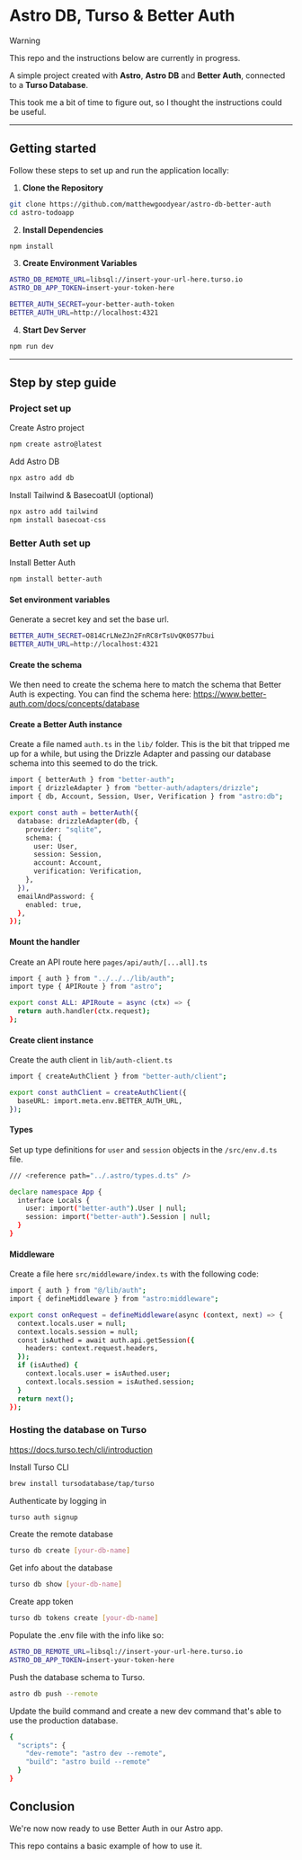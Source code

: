 # Astro DB, Turso & Better Auth

> [!WARNING]  
> This repo and the instructions below are currently in progress.

A simple project created with **Astro**, **Astro DB** and **Better Auth**, connected to a **Turso Database**.

This took me a bit of time to figure out, so I thought the instructions could be useful.

---

## Getting started

Follow these steps to set up and run the application locally:

1. **Clone the Repository**

```sh
git clone https://github.com/matthewgoodyear/astro-db-better-auth
cd astro-todoapp
```

2. **Install Dependencies**

```sh
npm install
```

3. **Create Environment Variables**

```sh
ASTRO_DB_REMOTE_URL=libsql://insert-your-url-here.turso.io
ASTRO_DB_APP_TOKEN=insert-your-token-here

BETTER_AUTH_SECRET=your-better-auth-token
BETTER_AUTH_URL=http://localhost:4321
```

4. **Start Dev Server**

```sh
npm run dev
```

---

## Step by step guide

### Project set up

Create Astro project

```sh
npm create astro@latest
```

Add Astro DB

```sh
npx astro add db
```

Install Tailwind & BasecoatUI (optional)

```sh
npx astro add tailwind
npm install basecoat-css
```

### Better Auth set up

Install Better Auth

```sh
npm install better-auth
```

#### Set environment variables

Generate a secret key and set the base url.

```sh
BETTER_AUTH_SECRET=O814CrLNeZJn2FnRC8rTsUvQK0S77bui
BETTER_AUTH_URL=http://localhost:4321
```

#### Create the schema

We then need to create the schema here to match the schema that Better Auth is expecting. You can find the schema here: https://www.better-auth.com/docs/concepts/database

#### Create a Better Auth instance

Create a file named `auth.ts` in the `lib/` folder. This is the bit that tripped me up for a while, but using the Drizzle Adapter and passing our database schema into this seemed to do the trick.

```sh
import { betterAuth } from "better-auth";
import { drizzleAdapter } from "better-auth/adapters/drizzle";
import { db, Account, Session, User, Verification } from "astro:db";

export const auth = betterAuth({
  database: drizzleAdapter(db, {
    provider: "sqlite",
    schema: {
      user: User,
      session: Session,
      account: Account,
      verification: Verification,
    },
  }),
  emailAndPassword: {
    enabled: true,
  },
});
```

#### Mount the handler

Create an API route here `pages/api/auth/[...all].ts`

```sh
import { auth } from "../../../lib/auth";
import type { APIRoute } from "astro";

export const ALL: APIRoute = async (ctx) => {
  return auth.handler(ctx.request);
};
```

#### Create client instance

Create the auth client in `lib/auth-client.ts`

```sh
import { createAuthClient } from "better-auth/client";

export const authClient = createAuthClient({
  baseURL: import.meta.env.BETTER_AUTH_URL,
});
```

#### Types

Set up type definitions for `user` and `session` objects in the `/src/env.d.ts` file.

```sh
/// <reference path="../.astro/types.d.ts" />

declare namespace App {
  interface Locals {
    user: import("better-auth").User | null;
    session: import("better-auth").Session | null;
  }
}
```

#### Middleware

Create a file here `src/middleware/index.ts` with the following code:

```sh
import { auth } from "@/lib/auth";
import { defineMiddleware } from "astro:middleware";

export const onRequest = defineMiddleware(async (context, next) => {
  context.locals.user = null;
  context.locals.session = null;
  const isAuthed = await auth.api.getSession({
    headers: context.request.headers,
  });
  if (isAuthed) {
    context.locals.user = isAuthed.user;
    context.locals.session = isAuthed.session;
  }
  return next();
});
```

### Hosting the database on Turso

https://docs.turso.tech/cli/introduction

Install Turso CLI

```sh
brew install tursodatabase/tap/turso
```

Authenticate by logging in

```sh
turso auth signup
```

Create the remote database

```sh
turso db create [your-db-name]
```

Get info about the database

```sh
turso db show [your-db-name]
```

Create app token

```sh
turso db tokens create [your-db-name]
```

Populate the .env file with the info like so:

```sh
ASTRO_DB_REMOTE_URL=libsql://insert-your-url-here.turso.io
ASTRO_DB_APP_TOKEN=insert-your-token-here
```

Push the database schema to Turso.

```sh
astro db push --remote
```

Update the build command and create a new dev command that's able to use the production database.

```sh
{
  "scripts": {
    "dev-remote": "astro dev --remote",
    "build": "astro build --remote"
  }
}
```

## Conclusion

We're now now ready to use Better Auth in our Astro app.

This repo contains a basic example of how to use it.
